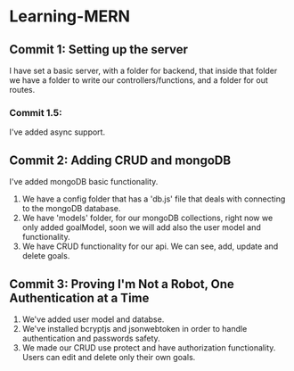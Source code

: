 # Learning-MERN

## Commit 1: Setting up the server
I have set a basic server, with a folder for backend, that inside that folder we have a folder to write our controllers/functions, and a folder for out routes.

### Commit 1.5:
I've added async support.

## Commit 2: Adding CRUD and mongoDB
I've added mongoDB basic functionality.
1. We have a config folder that has a 'db.js' file that deals with connecting to the mongoDB database.
2. We have 'models' folder, for our mongoDB collections, right now we only added goalModel, soon we will add also the user model and functionality.
3. We have CRUD functionality for our api. We can see, add, update and delete goals.  

## Commit 3: Proving I'm Not a Robot, One Authentication at a Time 
1. We've added user model and databse.
2. We've installed bcryptjs and jsonwebtoken in order to handle authentication and passwords safety.
3. We made our CRUD use protect and have authorization functionality. Users can edit and delete only their own goals.